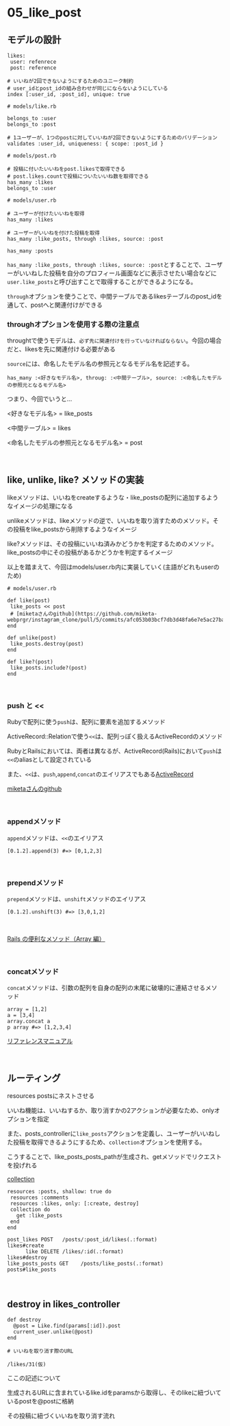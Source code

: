 # 05_like_post

## モデルの設計

```
likes:
 user: refenrece
 post: reference

# いいねが2回できないようにするためのユニーク制約
# user_idとpost_idの組み合わせが同じにならないようにしている
index [:user_id, :post_id], unique: true
```

```
# models/like.rb

belongs_to :user
belongs_to :post

# 1ユーザーが、1つのpostに対していいねが2回できないようにするためのバリデーション
validates :user_id, uniqueness: { scope: :post_id }
```

```
# models/post.rb

# 投稿に付いたいいねをpost.likesで取得できる
# post.likes.countで投稿についたいいね数を取得できる
has_many :likes
belongs_to :user
```

```
# models/user.rb

# ユーザーが付けたいいねを取得
has_many :likes

# ユーザーがいいねを付けた投稿を取得
has_many :like_posts, through :likes, source: :post

has_many :posts
```

`has_many :like_posts, through :likes, source: :post`とすることで、ユーザーがいいねした投稿を自分のプロフィール画面などに表示させたい場合などに`user.like_posts`と呼び出すことで取得することができるようになる。

`through`オプションを使うことで、中間テーブルであるlikesテーブルのpost_idを通して、postへと関連付けができる

### throughオプションを使用する際の注意点

throughtで使うモデルは、`必ず先に関連付けを行っていなければならない`。今回の場合だと、likesを先に関連付ける必要がある

`source`には、命名したモデル名の参照元となるモデル名を記述する。

`has_many :<好きなモデル名>, throug: :<中間テーブル>, source: :<命名したモデルの参照元となるモデル名>`

つまり、今回でいうと...

<好きなモデル名> = like_posts

<中間テーブル> = likes

<命名したモデルの参照元となるモデル名> = post

<br>

## like, unlike, like? メソッドの実装

likeメソッドは、いいねをcreateするような・like_postsの配列に追加するようなイメージの処理になる

unlikeメソッドは、likeメソッドの逆で、いいねを取り消すためのメソッド。その投稿をlike_postsから削除するようなイメージ

like?メソッドは、その投稿にいいね済みかどうかを判定するためのメソッド。like_postsの中にその投稿があるかどうかを判定するイメージ

以上を踏まえて、今回はmodels/user.rb内に実装していく(主語がどれもuserのため)

```
# models/user.rb

def like(post)
 like_posts << post
 # [miketaさんのgithub](https://github.com/miketa-webprgr/instagram_clone/pull/5/commits/afc053b03bcf7db3d48fa6e7e5ac27babeb4bac4)
end

def unlike(post)
 like_posts.destroy(post)
end

def like?(post)
 like_posts.include?(post)
end
```

<br>

### push と <<

Rubyで配列に使う`push`は、配列に要素を追加するメソッド

ActiveRecord::Relationで使う`<<`は、配列っぽく扱えるActiveRecordのメソッド

RubyとRailsにおいては、両者は異なるが、ActiveRecord(Rails)において`push`は`<<`のaliasとして設定されている

また、`<<`は、`push`,`append`,`concat`のエイリアスでもある[ActiveRecord](https://api.rubyonrails.org/classes/ActiveRecord/Associations/CollectionProxy.html#method-i-3C-3C)

[miketaさんのgithub](https://github.com/miketa-webprgr/instagram_clone/pull/5/commits/afc053b03bcf7db3d48fa6e7e5ac27babeb4bac4)

<br>

### appendメソッド

`append`メソッドは、`<<`のエイリアス

```
[0.1.2].append(3) #=> [0,1,2,3]
```

<br>

### prependメソッド

`prepend`メソッドは、`unshift`メソッドのエイリアス

```
[0.1.2].unshift(3) #=> [3,0,1,2]
```

<br>

[Rails の便利なメソッド（Array 編）](https://qiita.com/pekepek/items/55ac235a36d15ede0d90#append-prepend)

<br>

### concatメソッド

`concat`メソッドは、引数の配列を自身の配列の末尾に破壊的に連結させるメソッド

```
array = [1,2]
a = [3,4]
array.concat a
p array #=> [1,2,3,4]
```

[リファレンスマニュアル](https://docs.ruby-lang.org/ja/latest/method/Array/i/concat.html)

<br>

## ルーティング

resources postsにネストさせる

いいね機能は、いいねするか、取り消すかの2アクションが必要なため、onlyオプションを指定

また、posts_controllerに`like_posts`アクションを定義し、ユーザーがいいねした投稿を取得できるようにするため、`collection`オプションを使用する。

こうすることで、like_posts_posts_pathが生成され、getメソッドでリクエストを投げれる

[collection](https://qiita.com/k152744/items/141345e34fc0095217fe)

```
resources :posts, shallow: true do
 resources :comments
 resources :likes, only: [:create, destroy]
 collection do
   get :like_posts
 end
end
```

```
post_likes POST   /posts/:post_id/likes(.:format)            likes#create
      like DELETE /likes/:id(.:format)                       likes#destroy
like_posts_posts GET    /posts/like_posts(.:format)          posts#like_posts
```

<br>

## destroy in likes_controller

```
def destroy
  @post = Like.find(params[:id]).post
  current_user.unlike(@post)
end
```

```
# いいねを取り消す際のURL

/likes/31(仮)
```

ここの記述について

生成されるURLに含まれているlike.idをparamsから取得し、そのlikeに紐づいているpostを@postに格納

その投稿に紐づくいいねを取り消す流れ
